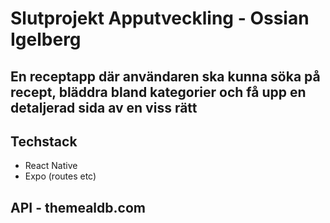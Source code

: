 # Slutprojekt Apputveckling - Ossian Igelberg

## En receptapp där användaren ska kunna söka på recept, bläddra bland kategorier och få upp en detaljerad sida av en viss rätt

## Techstack
- React Native
- Expo (routes etc)

## API - themealdb.com
